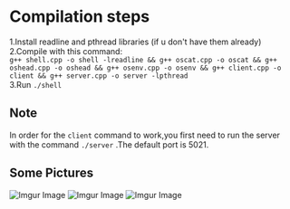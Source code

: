 # Compilation steps
1.Install readline and pthread libraries (if u don't have them already) <br/>
2.Compile with this command: <br/> ```g++ shell.cpp -o shell -lreadline && g++ oscat.cpp -o oscat && g++ oshead.cpp -o oshead && g++ osenv.cpp -o osenv && g++ client.cpp -o client && g++ server.cpp -o server -lpthread``` <br/>
3.Run ```./shell```
## Note
In order for the ```client``` command to work,you first need to run the server with the command ```./server``` .The default port is 5021.

## Some Pictures
![Imgur Image](http://i.imgur.com/klweaVl.jpg)
![Imgur Image](http://i.imgur.com/ydexq1b.jpg)
![Imgur Image](http://i.imgur.com/buS9qYX.jpg)
